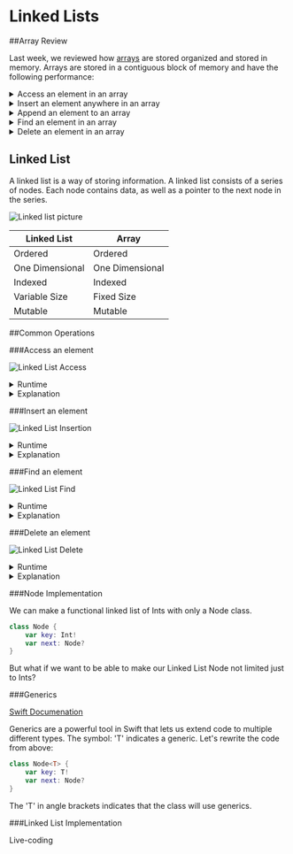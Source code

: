 # Linked Lists

##Array Review

Last week, we reviewed how [arrays](/link) are stored organized and stored in memory.  Arrays are stored in a contiguous block of memory and have the following performance:

<details>
	<summary>Access an element in an array</summary>
	O(1)
</details>

<details>
	<summary>Insert an element anywhere in an array</summary>
	O(n)
</details>

<details>
	<summary>Append an element to an array</summary>
	O(n)
</details>

<details>
	<summary>Find an element in an array</summary>
	O(n)
</details>

<details>
	<summary>Delete an element in an array</summary>
	O(n)
</details>


## Linked List

A linked list is a way of storing information.  A linked list consists of a series of nodes.  Each node contains data, as well as a pointer to the next node in the series.

![Linked list picture](https://upload.wikimedia.org/wikipedia/commons/6/6d/Singly-linked-list.svg)

|Linked List| Array |
|---|---|
|Ordered|Ordered|
|One Dimensional|One Dimensional|
|Indexed|Indexed|
|Variable Size|Fixed Size|
|Mutable|Mutable|

##Common Operations

###Access an element

![Linked List Access](https://upload.wikimedia.org/wikipedia/commons/6/6d/Singly-linked-list.svg)

<details>
	<summary>Runtime</summary>
	O(n)
</details>

<details>
	<summary>Explanation</summary>
	In order to access the node at index 4, we need to 	visit every node before it.
</details>	

###Insert an element

![Linked List Insertion](https://upload.wikimedia.org/wikipedia/commons/thumb/4/4b/CPT-LinkedLists-addingnode.svg/474px-CPT-LinkedLists-addingnode.svg.png)


<details>
	<summary>Runtime</summary>
	O(1)
</details>


<details>
	<summary>Explanation</summary>
	We can insert a node in constant time by changing the 	pointer of the previous node to point to the new 	node.
</details>	


###Find an element

![Linked List Find](https://upload.wikimedia.org/wikipedia/commons/6/6d/Singly-linked-list.svg)

<details>
	<summary>Runtime</summary>
	O(n)
</details>


<details>
	<summary>Explanation</summary>
	In order to find an element, we have to look at each 	node in the linked list.
</details>


###Delete an element

![Linked List Delete](https://modernpathshala.com/Images/singly-linked-list/Article/276195620161604035916Delete-Node-In-Linked-List.JPG)


<details>
	<summary>Runtime</summary>
	O(1)
</details>


<details>
	<summary>Explanation</summary>
	We need to change the pointer of a node to the node 	after the node we want to delete.
</details>


###Node Implementation

We can make a functional linked list of Ints with only a Node class.

```swift
class Node {
    var key: Int!
    var next: Node?
}
```

But what if we want to be able to make our Linked List Node not limited just to Ints?

###Generics

[Swift Documenation](https://developer.apple.com/library/content/documentation/Swift/Conceptual/Swift_Programming_Language/Generics.html)

Generics are a powerful tool in Swift that lets us extend code to multiple different types.  The symbol: 'T' indicates a generic.  Let's rewrite the code from above:

```swift
class Node<T> {
	var key: T!
	var next: Node?
}
```

The 'T' in angle brackets indicates that the class will use generics.

###Linked List Implementation

Live-coding
